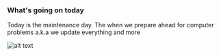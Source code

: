 ### What's going on today 

Today is the maintenance day. The when we prepare ahead for computer problems a.k.a we update everything and more

![alt text](thebridge.jpg "Bridge to nowhere")
